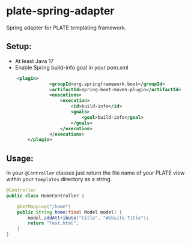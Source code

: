 # plate-spring-adapter
Spring adapter for PLATE templating framework.

## Setup:
- At least Java 17
- Enable Spring build-info goal in your pom.xml
```xml
	<plugin>
				<groupId>org.springframework.boot</groupId>
				<artifactId>spring-boot-maven-plugin</artifactId>
				<executions>
					<execution>
						<id>build-info</id>
						<goals>
							<goal>build-info</goal>
						</goals>
					</execution>
				</executions>
		</plugin>
```

## Usage:
In your `@Controller` classes just return the file name of your PLATE view within your `templates` directory as a string.

```java
@Controller
public class HomeController {

    @GetMapping("/home")
    public String home(final Model model) {
        model.addAttribute("title", "Website Title");
        return "Test.html";
    }
}
```
